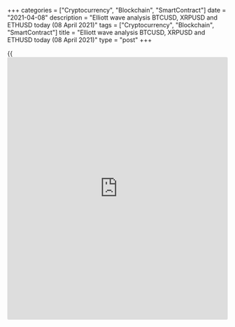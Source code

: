 +++
categories = ["Cryptocurrency", "Blockchain", "SmartContract"]
date = "2021-04-08"
description = "Elliott wave analysis BTCUSD, XRPUSD and ETHUSD today (08 April 2021)"
tags = ["Cryptocurrency", "Blockchain", "SmartContract"]
title = "Elliott wave analysis BTCUSD, XRPUSD and ETHUSD today (08 April 2021)"
type = "post"
+++

{{<iframe id="large-banner" src="https://www.bounty.group/#slide=1.0" width="100%" height="600" scrolling="no" style="border: 0px solid rgb(216, 221, 230); border-radius: 3px;">}}

2021-04-08

2021-04-08

Short-term forecast for BTCUSD, XRPUSD and ETHUSD 08.04.2021Roman Onegin

I welcome my readers!

I have prepared a short-term cryptocurrency forecast based on Elliott
wave analysis of Bitcoin, Ripple, and Ethereum. I offer entry signals to
trade each cryptocurrency.

Bitcoin and Ethereum have completed corrective waves. The prices should
start rising in impulse waves.

The article covers the following subjects:

## Elliott wave Bitcoin analysis

The hourly timeframe of the BTCUSD price chart displays the impulse wave
[5] with wave 5 unfolding inside. Wave 5 is composed of the sub-waves
[1]-[2]-[3]-[4]-[5] of a smaller degree. The market must have completed
the corrective down wave [4] as a simple zigzag (A)-(B)-(C). If the
assumption is correct, the market should be rising in sub-wave [5] of a
smaller degree towards level 61800.00 over the next few days. Level
61800.00 is the previous high. One could enter purchases in the current
situation.

### Trading plan for [BTCUSD][1] today:

Buy 56593.50, TP 61800.00

* * *

## Elliott wave Ripple analysis

The most recent section of the XRPUSD price chart displays the upward
impulse, which has started after the triangle corrective wave completed.
There have completed impulse wave (1) and a short corrective wave (2).
There is now unfolding a more extended wave (3) having an impulse
structure. The market may have finished declining in correction 4, so
the price should be rising in wave 5 to a level of 1.230. One could
enter buy trades in the current situation.

### Trading plan for [XRPUSD][2] today:

Buy 0.919, TP 1.230

* * *

## Elliott wave Ethereum analysis

The most recent section of the ETHUSD chart displays the final leg of
the bullish impulse C. There is developing sub-wave (5) in the impulse
wave [5]. Wave (5) is composed of the sub-waves 1-2-3-4-5. This week,
the market seems to have finished the corrective down wave 4 composed of
the sub-waves [A]-[B]-[C]. Therefore, the Ethereum price should be
rising in sub-wave 5 to a level of 2280.00. It is relevant to enter long
positions in the current situation.

### Trading plan for [ETHUSD][3] **** today:

Buy 1995.28, TP 2280.00

* * *

P.S. Did you like my article? Share it in social networks: it will be
the best “thank you" :)

Ask me questions and comment below. I’ll be glad to answer your
questions and give necessary explanations.

 **Useful links:**

  * I recommend trying to trade with a reliable broker [here][4]. The system allows you to trade by yourself or copy successful traders from all across the globe.
  * Use my promo-code BLOG for getting deposit bonus 50% on LiteForex platform. Just enter this code in the appropriate field while [depositing][5] your trading account.
  * Telegram chat for traders: <t.me/liteforexengchat>. We are sharing the signals and trading experience
  * Telegram channel with high-quality analytics, Forex reviews, training articles, and other useful things for traders <t.me/liteforex>



## Price chart of BTCUSD in real time mode

The content of this article reflects the author’s opinion and does not
necessarily reflect the official position of LiteForex. The material
published on this page is provided for informational purposes only and
should not be considered as the provision of investment advice for the
purposes of Directive 2004/39/EC.

Rate this article:

{{value}}

( {{count}} {{title}} )

   1. my.liteforex.com/trading/chart?symbol=BTCUSD
   2. my.liteforex.com/trading/chart?symbol=XRPUSD
   3. my.liteforex.com/trading/chart?symbol=ETHUSD
   4. my.liteforex.com/?category=analysts-opinions&slug=short-term-forecast-for-[BTC](https://www.playgroundfx.com/blog/who-is-the-creator-of-bitcoin/)usd-xrpusd-and-ethusd-08042021&openPopup=%2Fregistration%2Fpopup&utm_source=blog&utm_medium=article&utm_campaign=bonus
   5. my.liteforex.com/deposit/?category=analysts-opinions&slug=short-term-forecast-for-[BTC](https://www.playgroundfx.com/blog/who-is-the-creator-of-bitcoin/)usd-xrpusd-and-ethusd-08042021&promo_code=BLOG&utm_source=blog&utm_medium=article&utm_campaign=bonus